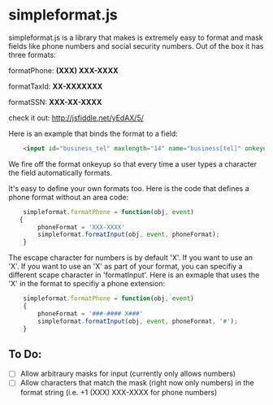 simpleformat.js
===============

simpleformat.js is a library that makes is extremely easy to format and mask fields like phone numbers and social security numbers. Out of the box it has three formats:

formatPhone: __(XXX) XXX-XXXX__

formatTaxId: __XX-XXXXXXX__

formatSSN: __XXX-XX-XXXX__

check it out: http://jsfiddle.net/yEdAX/5/

Here is an example that binds the format to a field:

```html
    <input id="business_tel" maxlength="14" name="business[tel]" onkeyup="simpleformat.formatPhone(this, event)" >
```
We fire off the format onkeyup so that every time a user types a character the field automatically formats.

It's easy to define your own formats too. Here is the code that defines a phone format without an area code:

```javascript
    simpleformat.formatPhone = function(obj, event)
   {
		phoneFormat = 'XXX-XXXX'
		simpleformat.formatInput(obj, event, phoneFormat);
    }
```
The escape character for numbers is by default 'X'. If you want to use an 'X'. If you want to use an 'X' as part of your format, you can specifiy a different scape character in 'formatInput'. Here is an exmaple that uses the 'X' in the format to specifiy a phone extension:
```javascript
    simpleformat.formatPhone = function(obj, event)
    {
		phoneFormat = '###-#### X###'
		simpleformat.formatInput(obj, event, phoneFormat, '#');
    }
```


## To Do:

- [ ] Allow arbitraury masks for input (currently only allows numbers)
- [ ] Allow characters that match the mask (right now only numbers) in the format string (i.e. +1 (XXX) XXX-XXXX for phone numbers)
